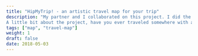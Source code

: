 ```yaml
---
title: "HipMyTrip! - an artistic travel map for your trip"
description: "My partner and I collaborated on this project. I did the website, payment integration with Braintree as well as the backend for payment processing with Node.js and Restify. 
A little bit about the project, have you ever traveled somewhere with a someone special and wanted to give that special person a memorable gif as a reminder of your trip? Using the website you can order a beautiful, artistic, handmade map of your trip. Check the website to see what I meant. It really looks pretty on the wall 🗺✨. "
tags: ["map", "travel-map"]
weight: 1
draft: false
date: 2018-05-03
---
```


